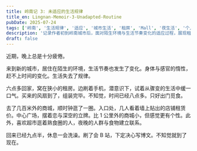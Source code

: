 ```yaml
---
title: 岭南记 3: 未适应的生活规律
title_en: Lingnan-Memoir-3-Unadapted-Routine
pubDate: 2025-07-24
tags: ['岭南', '生活规律', '适应', '城市生活', '租房', 'Mall', '夜生活', '个人成长']
description: '记录作者初到岭南城市后，面对陌生环境与生活节奏变化的适应过程，展现租房、夜生活、城市节奏等真实体验，探讨个人成长与生活规律的调整。'
draft: false
---
```




近期，晚上总是十分疲倦。

来到新的城市，居住在陌生的环境，生活节奏也发生了变化。身体与感官的惰性，赶不上时间的变化。生活失去了规律。

六点多回家，窝在狭小的租房。边刷着手机，潜意识下，试着从骤变的生活中缓一口气。买来的风扇到了，组装完毕。不知觉，时间已经八点多。只好出门觅食。

去了几百米外的商城，顺时钟逛了一圈。入口处，几人看着墙上贴出的店铺租赁价。中心广场，摆着恋与深空的立牌。比 1 公里外的商城小，但感觉更有个性。此外，喜欢超市逛着熟食圈的人，夜晚的人群与食物建立联系。

回来已经九点半，休息一会洗澡。刷了会 B 站，下定决心写博文。不知觉就到了现在。
